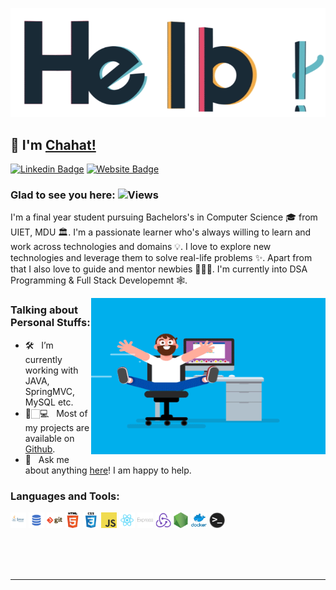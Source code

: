 <p align="center"> <img src="https://github.com/colourful-breeze19/colourful-breeze19/blob/main/gifs/hello.gif" alt="hello" /> </p>

## 👋 I'm [Chahat!](https://github.com/colourful-breeze19/)

[![Linkedin Badge](https://img.shields.io/badge/-LinkedIn-0e76a8?style=flat-square&logo=Linkedin&logoColor=white)](https://linkedin.com/in/chahat19)
[![Website Badge](https://img.shields.io/badge/Website-3b5998?style=flat-square&logo=google-chrome&logoColor=white)](https://colourful-breeze19.github.io/)

### Glad to see you here:  ![Views](https://komarev.com/ghpvc/?username=colourful-breeze19&color=blue)


I'm a final year student pursuing Bachelors's in Computer Science 🎓 from UIET, MDU 🏛. I'm a passionate learner who's always willing to learn and work across technologies and domains 💡. I love to explore new technologies and leverage them to solve real-life problems ✨. Apart from that I also love to guide and mentor newbies 👨🏻‍💻. I'm currently into DSA Programming & Full Stack Developemnt 🕸️.

<img align="right" height="250" width="375" alt="" src="https://github.com/colourful-breeze19/colourful-breeze19/blob/main/gifs/coder.gif" />

### Talking about Personal Stuffs:

- 🛠 &nbsp; I’m currently working with JAVA, SpringMVC, MySQL etc.
- 🚀🏻‍💻 &nbsp; Most of my projects are available on [Github](https://github.com/colourful-breeze19).
- 💬 &nbsp; Ask me about anything [here](https://github.com/colourful-breeze19/colourful-breeze19/issues/)! I am happy to help.

### Languages and Tools:

<code><img height="25" src="https://raw.githubusercontent.com/github/explore/80688e429a7d4ef2fca1e82350fe8e3517d3494d/topics/java/java.png" alt="java"></code>
<code><img height="25" src="https://raw.githubusercontent.com/github/explore/80688e429a7d4ef2fca1e82350fe8e3517d3494d/topics/sql/sql.png" alt="sql"></code>
<code><img height="25" src="https://raw.githubusercontent.com/github/explore/80688e429a7d4ef2fca1e82350fe8e3517d3494d/topics/git/git.png" alt="git"></code>
<code><img height="25" src="https://raw.githubusercontent.com/github/explore/80688e429a7d4ef2fca1e82350fe8e3517d3494d/topics/html/html.png" alt="html"></code>
<code><img height="25" src="https://raw.githubusercontent.com/github/explore/80688e429a7d4ef2fca1e82350fe8e3517d3494d/topics/css/css.png" alt="css"></code>
<code><img height="25" src="https://raw.githubusercontent.com/github/explore/80688e429a7d4ef2fca1e82350fe8e3517d3494d/topics/javascript/javascript.png" alt="javascript"></code>
<code><img height="25" src="https://raw.githubusercontent.com/github/explore/80688e429a7d4ef2fca1e82350fe8e3517d3494d/topics/react/react.png" alt="react"></code>
<code><img height="25" src="https://raw.githubusercontent.com/github/explore/80688e429a7d4ef2fca1e82350fe8e3517d3494d/topics/express/express.png" alt="expressJS"></code>
<code><img height="25" src="https://raw.githubusercontent.com/github/explore/80688e429a7d4ef2fca1e82350fe8e3517d3494d/topics/redux/redux.png" alt="redux"></code>
<code><img height="25" src="https://raw.githubusercontent.com/github/explore/80688e429a7d4ef2fca1e82350fe8e3517d3494d/topics/nodejs/nodejs.png" alt="nodeJS"></code>
<code><img height="25" src="https://raw.githubusercontent.com/github/explore/80688e429a7d4ef2fca1e82350fe8e3517d3494d/topics/docker/docker.png" alt="docker"></code>
<code><img height="25" src="https://raw.githubusercontent.com/github/explore/80688e429a7d4ef2fca1e82350fe8e3517d3494d/topics/terminal/terminal.png" alt="terminal"></code>



<br>
<br>

<br>
<hr>

